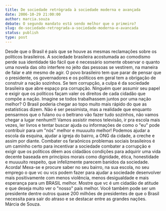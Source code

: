 ```yaml
---
title: De sociedade retrógrada à sociedade moderna e avançada
date: 2006-10-29 21:00:00
author: marcia.souza
debate: O segundo mandato está sendo melhor que o primeiro?
slug: de-sociedade-retrograda-a-sociedade-moderna-e-avancada
status: publish 
type: post
---
```


Desde que o Brasil é país que se houve as mesmas reclamações sobre os políticos brasileiros. A sociedade brasileira acostumada ao comodismo perde sua identidade tão fácil que é necessário somente observar o quanto uma novela das oito interfere no jeito das pessoas se vestirem, na maneira de falar e até mesmo de agir. O povo brasileiro tem que parar de pensar que o presidente, os governadores e os políticos em geral tem a obrigação de construir a nação sozinhos. Se tem corrupção, a culpa é da sociedade brasileira que abre espaço pra corrupção. Ninguém quer assumir seu papel e exigir que os políticos façam valer os direitos de cada cidadão que compõe a nação. Imagine se todos trabalhassem juntos por uma nação melhor? O Brasil poderia chegar ao topo muito mais rápido do que as estatísticas dizem. Não é ser pessimista, mas a realidade que enquanto pensarmos que o fulano ou o beltrano vão fazer tudo sozinhos, não vamos chegar a lugar nenhum!!! 
Vamos assistir menos televisão, ir pra escola mais vezes, ler livros e tentar buscar ajuda ou informações de como o "eu" pode contribuir para um "nós" melhor e muuuuito melhor! Podemos ajudar a escola da esquina, ajudar a igreja do bairro, a ONG da cidade, a creche e assim por diante. Combater os faraônicos problemas sociais brasileiros é um caminho certo para incentivar a sociedade combater a corrupção e exigir que os políticos dêem aos cidadãos condições para adquirir uma vida decente baseada em princípios morais como dignidade, ética, honestidade e muuuuito respeito, que infelizmente parecem banidos da sociedade. 
Acorda! Mexa-se e procure saber no seu bairro, na sua escola, no seu emprego o que vc ou vcs podem fazer para ajudar a sociedade desenvolver mais positivamente com menos violência, menos desigualdade e mais esperança para um BRASIL melhor. 
Mostre que vc é um cidadão de atitude e que deseja muito ver o "nosso" país melhor. Você também pode ser um presidente dentre outros quase 200 milhões de presidentes de que o Brasil necessita para sair do atraso e se destacar entre as grandes nações.
Márcia de Souza.
